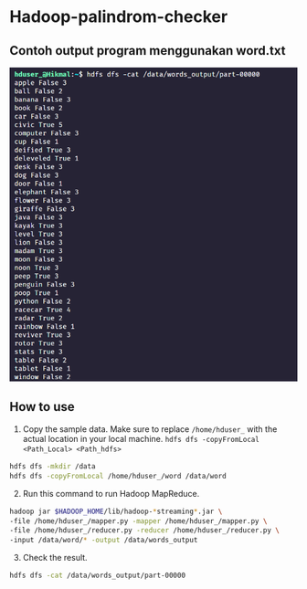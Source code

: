 # Hadoop-palindrom-checker

## Contoh output program menggunakan word.txt
![Gambar](../../Screenshots/02.png)

## How to use
1. Copy the sample data. Make sure to replace `/home/hduser_` with the actual location in your local machine. `hdfs dfs -copyFromLocal <Path_Local> <Path_hdfs>`

```sh
hdfs dfs -mkdir /data
hdfs dfs -copyFromLocal /home/hduser_/word /data/word
```

2. Run this command to run Hadoop MapReduce.

```sh
hadoop jar $HADOOP_HOME/lib/hadoop-*streaming*.jar \
-file /home/hduser_/mapper.py -mapper /home/hduser_/mapper.py \
-file /home/hduser_/reducer.py -reducer /home/hduser_/reducer.py \
-input /data/word/* -output /data/words_output
```

3. Check the result.

```sh
hdfs dfs -cat /data/words_output/part-00000
```